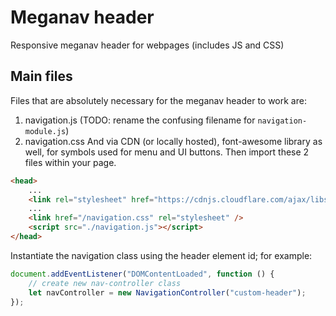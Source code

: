 # Meganav header
Responsive meganav header for webpages (includes JS and CSS)

## Main files
Files that are absolutely necessary for the meganav header to work are:
1. navigation.js (TODO: rename the confusing filename for `navigation-module.js`)
2. navigation.css
And via CDN (or locally hosted), font-awesome library as well, for symbols used for menu and UI buttons.
Then import these 2 files within your page.
```html
<head>
    ...
    <link rel="stylesheet" href="https://cdnjs.cloudflare.com/ajax/libs/font-awesome/6.5.1/css/all.min.css" />
    ...
    <link href="/navigation.css" rel="stylesheet" />
    <script src="./navigation.js"></script>
</head>
```
Instantiate the navigation class using the header element id; for example:
```js
document.addEventListener("DOMContentLoaded", function () {
    // create new nav-controller class
    let navController = new NavigationController("custom-header");
});
```

